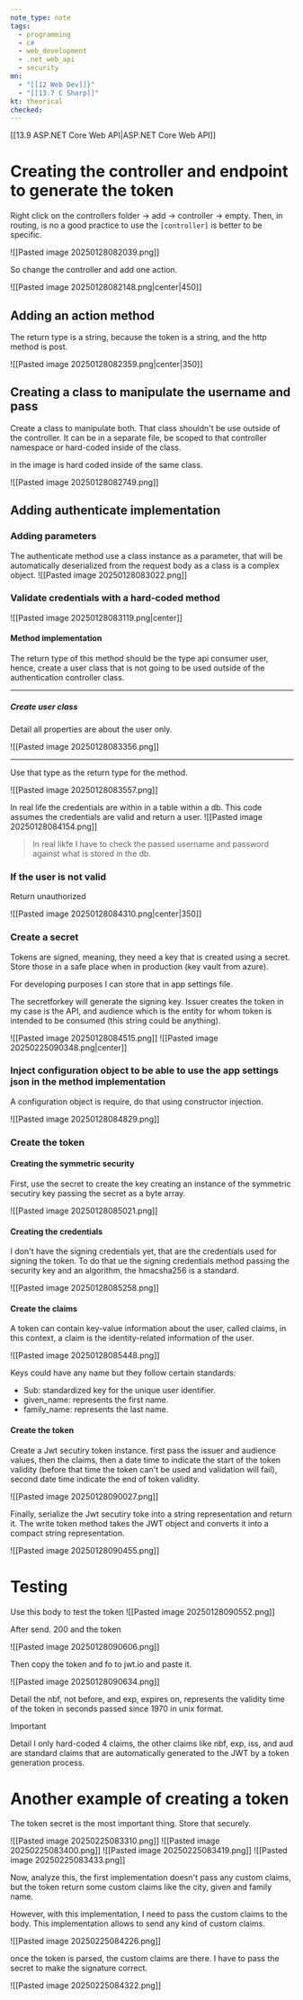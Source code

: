 ```yaml
---
note_type: note
tags:
  - programming
  - c#
  - web_development
  - .net_web_api
  - security
mn:
  - "[[12 Web Dev]]}"
  - "[[13.7 C Sharp]]"
kt: theorical
checked:
---
```

[[13.9 ASP.NET Core Web API|ASP.NET Core Web API]]

# Creating the controller and endpoint to generate the token
Right click on the controllers folder -> add -> controller -> empty. Then, in routing, is no a good practice to use the `[controller]` is better to be specific. 

![[Pasted image 20250128082039.png]]

So change the controller and add one action.

![[Pasted image 20250128082148.png|center|450]]

## Adding an action method
The return type is a string, because the token is a string, and the http method is post. 

![[Pasted image 20250128082359.png|center|350]]

## Creating a class to manipulate the username and pass
Create a class to manipulate both. That class shouldn't be use outside of the controller. It can be in a separate file, be scoped to that controller namespace or hard-coded inside of the class. 

in the image is hard coded inside of the same class. 

![[Pasted image 20250128082749.png]]

## Adding authenticate implementation
### Adding parameters
The authenticate method use a class instance as a parameter, that will be automatically deserialized from the request body as a class is a complex object. 
![[Pasted image 20250128083022.png]]

### Validate credentials with a hard-coded method
![[Pasted image 20250128083119.png|center]]
#### Method implementation
The return type of this method should be the type api consumer user, hence, create a user class that is not going to be used outside of the authentication controller class. 

---
##### Create user class
Detail all properties are about the user only. 

![[Pasted image 20250128083356.png]]

---
Use that type as the return type for the method.

![[Pasted image 20250128083557.png]]

In real life the credentials are within in a table within a db. This code assumes the credentials are valid and return a user. 
![[Pasted image 20250128084154.png]]

>In real likfe I have to check the passed username and password against what is stored in the db. 

### If the user is not valid
Return unauthorized

![[Pasted image 20250128084310.png|center|350]]

### Create a secret
Tokens are signed, meaning, they need a key that is created using a secret. Store those in a safe place when in production (key vault from azure).

For developing purposes I can store that in app settings file.

The secretforkey will generate the signing key. Issuer creates the token in my case is the API, and audience which is the entity for whom token is intended to be consumed (this string could be anything).

![[Pasted image 20250128084515.png]]
![[Pasted image 20250225090348.png|center]]
### Inject configuration object to be able to use the app settings json in the method implementation
A configuration object is require, do that using constructor injection.

![[Pasted image 20250128084829.png]]

### Create the token
#### Creating the symmetric security 
First, use the secret to create the key creating an instance of the symmetric secutiry key passing the secret as a byte array.  

![[Pasted image 20250128085021.png]]

#### Creating the credentials
I don't have the signing credentials yet, that are the credentials used for signing the token. To do that ue the signing credentials method passing the security key and an algorithm, the hmacsha256 is a standard. 

![[Pasted image 20250128085258.png]]

#### Create the claims
A token can contain key-value information about the user, called claims, in this context, a claim is the identity-related information of the user. 

![[Pasted image 20250128085448.png]]

Keys could have any name but they follow certain standards:
- Sub: standardized  key for the unique user identifier. 
- given_name: represents the first name.
- family_name: represents the last name. 
#### Create the token
Create a Jwt secutiry token instance. first pass the issuer and audience values, then the claims, then a date time to indicate the start of the token validity (before that time the token can't be used and validation will fail), second date time indicate the end of token validity.

![[Pasted image 20250128090027.png]]

Finally, serialize the Jwt secutiry toke into a string representation and return it. The write token method takes the JWT object and converts it into a compact string representation.

![[Pasted image 20250128090455.png]]

# Testing
Use this body to test the token
![[Pasted image 20250128090552.png]]

After send. 200 and the token

![[Pasted image 20250128090606.png]]

Then copy the token and fo to jwt.io and paste it.

![[Pasted image 20250128090634.png]]

Detail the nbf, not before, and exp, expires on, represents the validity time of the token in seconds passed since 1970 in unix format. 

>[!important]
>Detail I only hard-coded 4 claims, the other claims like nbf, exp, iss, and aud are standard claims that are automatically generated to the JWT by a token generation process.

# Another example of creating a token
The token secret is the most important thing. Store that securely.

![[Pasted image 20250225083310.png]]
![[Pasted image 20250225083400.png]]
![[Pasted image 20250225083419.png]]
![[Pasted image 20250225083433.png]]

Now, analyze this, the first implementation doesn't pass any custom claims, but the token return some custom claims like the city, given and family name.

However, with this implementation, I need to pass the custom claims to the body. This implementation allows to send any kind of custom claims. 

![[Pasted image 20250225084226.png]]

once the token is parsed, the custom claims are there. I have to pass the secret to make the signature correct. 

![[Pasted image 20250225084322.png]]


